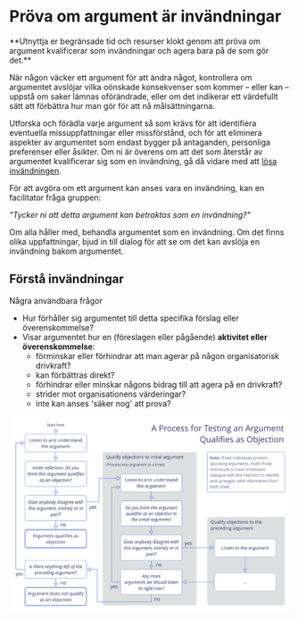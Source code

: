 # Pröva om argument är invändningar

<summary>
**Utnyttja er begränsade tid och resurser klokt genom att pröva om argument kvalificerar som invändningar och agera bara på de som gör det.**
</summary>

När någon väcker ett argument för att ändra något, kontrollera om argumentet avslöjar vilka oönskade konsekvenser som kommer – eller kan – uppstå om saker lämnas oförändrade, eller om det indikerar ett värdefullt sätt att förbättra hur man gör för att nå målsättningarna.

Utforska och förädla varje argument så som krävs för att identifiera eventuella missuppfattningar eller missförstånd, och för att eliminera aspekter av argumentet som endast bygger på antaganden, personliga preferenser eller åsikter. Om ni är överens om att det som återstår av argumentet kvalificerar sig som en invändning, gå då vidare med att [lösa invändningen](section:resolve-objections).

För att avgöra om ett argument kan anses vara en invändning, kan en facilitator fråga gruppen:

_"Tycker ni att detta argument kan betraktas som en invändning?"_

Om alla håller med, behandla argumentet som en invändning. Om det finns olika uppfattningar, bjud in till dialog för att se om det kan avslöja en invändning bakom argumentet.


## Förstå invändningar

Några användbara frågor

-   Hur förhåller sig argumentet till detta specifika förslag eller överenskommelse?
-   Visar argumentet hur en (föreslagen eller pågående) **aktivitet eller överenskommelse**:
    -   förminskar eller förhindrar att man agerar på någon organisatorisk drivkraft?
    -   kan förbättras direkt?
    -   förhindrar eller minskar någons bidrag till att agera på en drivkraft?
    -   strider mot organisationens värderingar?
    -   inte kan anses 'säker nog' att prova?


![En process för att pröva om ett argument kvalificerar som invändning](img/agreements/qualify-objection-process.png)
